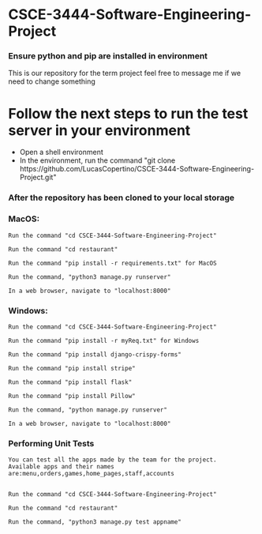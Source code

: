 # CSCE-3444-Software-Engineering-Project
<h3>Ensure python and pip are installed in environment</h3>
This is our repository for the term project feel free to message me if we need to change something
<h1> Follow the next steps to run the test server in your environment</h1>
<ul>
	<li>Open a shell environment</li>	
	<li>In the environment, run the command "git clone https://github.com/LucasCopertino/CSCE-3444-Software-Engineering-Project.git"</li>
</ul>

<h3>After the repository has been cloned to your local storage</h3>
<h3>MacOS:</h3>
	
	Run the command "cd CSCE-3444-Software-Engineering-Project"
	
	Run the command "cd restaurant"
	
	Run the command "pip install -r requirements.txt" for MacOS

	Run the command, "python3 manage.py runserver"
	
	In a web browser, navigate to "localhost:8000"
	
<h3>Windows:</h3>
	
	Run the command "cd CSCE-3444-Software-Engineering-Project"
	
	Run the command "pip install -r myReq.txt" for Windows
	
	Run the command "pip install django-crispy-forms"
	
	Run the command "pip install stripe"
	
	Run the command "pip install flask"
	
	Run the command "pip install Pillow"

	Run the command, "python manage.py runserver"
	
	In a web browser, navigate to "localhost:8000"


<h3>Performing Unit Tests</h3>



	You can test all the apps made by the team for the project. 
	Available apps and their names are:menu,orders,games,home_pages,staff,accounts
	
	
	Run the command "cd CSCE-3444-Software-Engineering-Project"
	
	Run the command "cd restaurant"
	
	Run the command, "python3 manage.py test appname"
